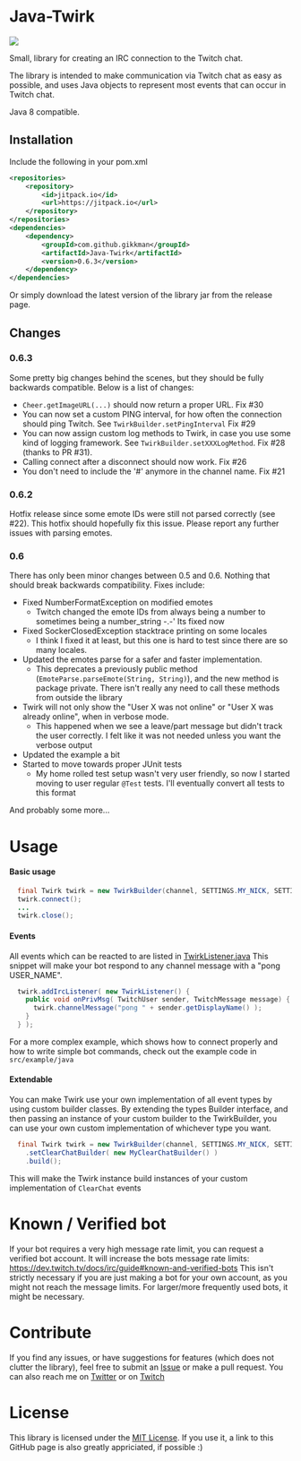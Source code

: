 # Java-Twirk
[![](https://jitpack.io/v/Gikkman/Java-Twirk.svg)](https://jitpack.io/#Gikkman/Java-Twirk)

Small, library for creating an IRC connection to the Twitch chat.

The library is intended to make communication via Twitch chat as easy as possible, and uses Java objects to represent 
most events that can occur in Twitch chat. 

Java 8 compatible.

## Installation
Include the following in your pom.xml

```xml
<repositories>
    <repository>
        <id>jitpack.io</id>
        <url>https://jitpack.io</url>
    </repository>
</repositories>
<dependencies>
    <dependency>
        <groupId>com.github.gikkman</groupId>
        <artifactId>Java-Twirk</artifactId>
        <version>0.6.3</version>
    </dependency>
</dependencies>
```
Or simply download the latest version of the library jar from the release page.

## Changes
### 0.6.3
Some pretty big changes behind the scenes, but they should be fully backwards compatible. Below is a list of changes:
* `Cheer.getImageURL(...)` should now return a proper URL. Fix #30
* You can now set a custom PING interval, for how often the connection should ping Twitch. 
See `TwirkBuilder.setPingInterval` Fix #29
* You can now assign custom log methods to Twirk, in case you use some kind of logging framework. 
See `TwirkBuilder.setXXXLogMethod`. Fix #28 (thanks to PR #31).
* Calling connect after a disconnect should now work. Fix #26
* You don't need to include the '#' anymore in the channel name. Fix #21

### 0.6.2
Hotfix release since some emote IDs were still not parsed correctly (see #22). This hotfix should hopefully fix this issue.
Please report any further issues with parsing emotes.

### 0.6
There has only been minor changes between 0.5 and 0.6. Nothing that should break backwards compatibility. Fixes include:
* Fixed NumberFormatException on modified emotes
  * Twitch changed the emote IDs from always being a number to sometimes being a number_string -.-' Its fixed now
* Fixed SockerClosedException stacktrace printing on some locales
  * I think I fixed it at least, but this one is hard to test since there are so many locales.
* Updated the emotes parse for a safer and faster implementation.
  * This deprecates a previously public method (`EmoteParse.parseEmote(String, String)`), and the new method is package 
  private. There isn't really any need to call these methods from outside the library
* Twirk will not only show the "User X was not online" or "User X was already online", when in verbose mode.
  * This happened when we see a leave/part message but didn't track the user correctly. I felt like it was not needed 
  unless you want the verbose output
* Updated the example a bit
* Started to move towards proper JUnit tests
  * My home rolled test setup wasn't very user friendly, so now I started moving to user regular `@Test` tests. I'll 
  eventually convert all tests to this format 

And probably some more...

# Usage
#### Basic usage
```Java
  final Twirk twirk = new TwirkBuilder(channel, SETTINGS.MY_NICK, SETTINGS.MY_PASS).build();
  twirk.connect();
  ...
  twirk.close();
```
#### Events
All events which can be reacted to are listed in [TwirkListener.java](https://github.com/Gikkman/Java-Twirk/blob/master/twirc/src/main/java/com/gikk/twirk/events/TwirkListener.java) This snippet will make your bot respond to any channel
message with a "pong USER_NAME".
```Java
  twirk.addIrcListener( new TwirkListener() { 
    public void onPrivMsg( TwitchUser sender, TwitchMessage message) {
      twirk.channelMessage("pong " + sender.getDisplayName() );
    }
  } );
```

For a more complex example, which shows how to connect properly and how to write simple bot commands, check out the 
example code in `src/example/java`

#### Extendable
You can make Twirk use your own implementation of all event types by using custom builder classes. By extending the 
types Builder interface, and then passing an instance of your custom builder to the TwirkBuilder, you can use your own 
custom implementation of whichever type you want.
```Java
  final Twirk twirk = new TwirkBuilder(channel, SETTINGS.MY_NICK, SETTINGS.MY_PASS)
    .setClearChatBuilder( new MyClearChatBuilder() )
    .build();
```
This will make the Twirk instance build instances of your custom implementation of `ClearChat` events

# Known / Verified bot
If your bot requires a very high message rate limit, you can request a verified bot account. It will increase the 
bots message rate limits: https://dev.twitch.tv/docs/irc/guide#known-and-verified-bots
This isn't strictly necessary if you are just making a bot for your own account, as you might not reach the message 
limits. For larger/more frequently used bots, it might
be necessary.

# Contribute
If you find any issues, or have suggestions for features (which does not clutter the library), feel free to submit 
an [Issue](https://github.com/Gikkman/Java-Twirk/issues) or make a pull request. You can also reach me 
on [Twitter](https://twitter.com/gikkman) or on [Twitch](http://twitch.com/gikkman)


# License
This library is licensed under the [MIT License](https://tldrlegal.com/license/mit-license). If you use it, a link to 
this GitHub page is also greatly appriciated, if possible :)

